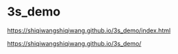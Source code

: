 # 3s_demo

https://shiqiwangshiqiwang.github.io/3s_demo/index.html

https://shiqiwangshiqiwang.github.io/3s_demo/
